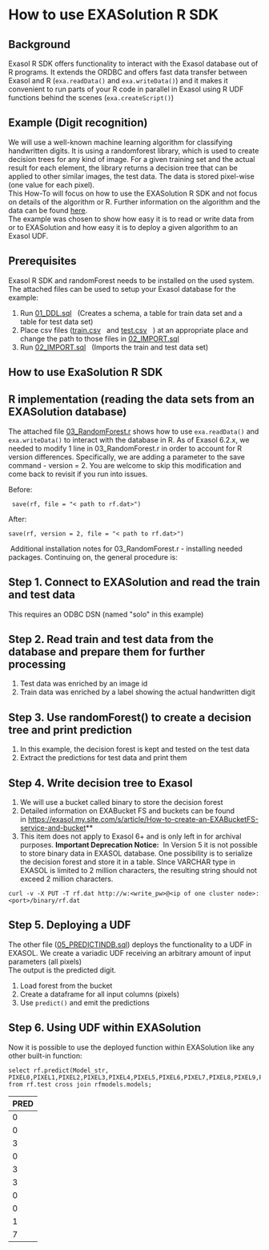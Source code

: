 # How to use EXASolution R SDK 
## Background

Exasol R SDK offers functionality to interact with the Exasol database out of R programs. It extends the ORDBC and offers fast data transfer between Exasol and R (`exa.readData()` and `exa.writeData()`) and it makes it convenient to run parts of your R code in parallel in Exasol using R UDF functions behind the scenes (`exa.createScript()`)

## Example (Digit recognition)

We will use a well-known machine learning algorithm for classifying handwritten digits. It is using a randomforest library, which is used to create decision trees for any kind of image. For a given training set and the actual result for each element, the library returns a decision tree that can be applied to other similar images, the test data. The data is stored pixel-wise (one value for each pixel).  
This How-To will focus on how to use the EXASolution R SDK and not focus on details of the algorithm or R. Further information on the algorithm and the data can be found [here](https://www.kaggle.com/c/digit-recognizer).  
The example was chosen to show how easy it is to read or write data from or to EXASolution and how easy it is to deploy a given algorithm to an Exasol UDF.

## Prerequisites

Exasol R SDK and randomForest needs to be installed on the used system.  
The attached files can be used to setup your Exasol database for the example:

1. Run [01_DDL.sql](https://www.exasol.com/support/secure/attachment/45767/45767_01_DDL.sql "01_DDL.sql")   (Creates a schema, a table for train data set and a table for test data set)
2. Place csv files ([train.csv](https://www.exasol.com/support/secure/attachment/33596/33596_train.csv "train.csv")   and [test.csv](https://www.exasol.com/support/secure/attachment/33595/33595_test.csv "test.csv")   ) at an appropriate place and change the path to those files in [02_IMPORT.sql](https://www.exasol.com/support/secure/attachment/45766/45766_02_IMPORT.sql "02_IMPORT.sql")
3. Run [02_IMPORT.sql](https://www.exasol.com/support/secure/attachment/45766/45766_02_IMPORT.sql "02_IMPORT.sql")   (Imports the train and test data set)

## How to use ExaSolution R SDK

## R implementation (reading the data sets from an EXASolution database)

The attached file [03_RandomForest.r](https://www.exasol.com/support/secure/attachment/45789/45789_03_RandomForest.r "03_RandomForest.r") shows how to use `exa.readData()` and `exa.writeData()` to interact with the database in R. As of Exasol 6.2.x, we needed to modify 1 line in 03_RandomForest.r in order to account for R version differences. Specifically, we are adding a parameter to the save command - version = 2. You are welcome to skip this modification and come back to revisit if you run into issues.

Before:


```
 save(rf, file = "< path to rf.dat>")
```
After:


```
save(rf, version = 2, file = "< path to rf.dat>")
```
 Additional installation notes for 03_RandomForest.r - installing needed packages. Continuing on, the general procedure is:

## Step 1. Connect to EXASolution and read the train and test data

This requires an ODBC DSN (named "solo" in this example)

## Step 2. Read train and test data from the database and prepare them for further processing

1. Test data was enriched by an image id
2. Train data was enriched by a label showing the actual handwritten digit

## Step 3. Use randomForest() to create a decision tree and print prediction

1. In this example, the decision forest is kept and tested on the test data
2. Extract the predictions for test data and print them

## Step 4. Write decision tree to Exasol

1. We will use a bucket called binary to store the decision forest
2. Detailed information on EXABucket FS and buckets can be found in <https://exasol.my.site.com/s/article/How-to-create-an-EXABucketFS-service-and-bucket>**
3. This item does not apply to Exasol 6+ and is only left in for archival purposes. **Important Deprecation Notice:**  In Version 5 it is not possible to store binary data in EXASOL database. One possibility is to serialize the decision forest and store it in a table. SInce VARCHAR type in EXASOL is limited to 2 million characters, the resulting string should not exceed 2 million characters.    
```"code-java"
curl -v -X PUT -T rf.dat http://w:<write_pw>@<ip of one cluster node>:<port>/binary/rf.dat
```

## Step 5. Deploying a UDF

The other file ([05_PREDICTINDB.sql](https://www.exasol.com/support/secure/attachment/45788/45788_05_PREDICTINDB.sql "05_PREDICTINDB.sql")) deploys the functionality to a UDF in EXASOL. We create a variadic UDF receiving an arbitrary amount of input parameters (all pixels)  
The output is the predicted digit.

1. Load forest from the bucket
2. Create a dataframe for all input columns (pixels)
3. Use `predict()` and emit the predictions

## Step 6. Using UDF within EXASolution

Now it is possible to use the deployed function within EXASolution like any other built-in function:


```"code-sql"
select rf.predict(Model_str, PIXEL0,PIXEL1,PIXEL2,PIXEL3,PIXEL4,PIXEL5,PIXEL6,PIXEL7,PIXEL8,PIXEL9,PIXEL10,PIXEL11,PIXEL12,PIXEL13,PIXEL14,PIXEL15,PIXEL16,PIXEL17,PIXEL18,PIXEL19,PIXEL20,PIXEL21,PIXEL22,PIXEL23,PIXEL24,PIXEL25,PIXEL26,PIXEL27,PIXEL28,PIXEL29,PIXEL30,PIXEL31,PIXEL32,PIXEL33,PIXEL34,PIXEL35,PIXEL36,PIXEL37,PIXEL38,PIXEL39,PIXEL40,PIXEL41,PIXEL42,PIXEL43,PIXEL44,PIXEL45,PIXEL46,PIXEL47,PIXEL48,PIXEL49,PIXEL50,PIXEL51,PIXEL52,PIXEL53,PIXEL54,PIXEL55,PIXEL56,PIXEL57,PIXEL58,PIXEL59,PIXEL60,PIXEL61,PIXEL62,PIXEL63,PIXEL64,PIXEL65,PIXEL66,PIXEL67,PIXEL68,PIXEL69,PIXEL70,PIXEL71,PIXEL72,PIXEL73,PIXEL74,PIXEL75,PIXEL76,PIXEL77,PIXEL78,PIXEL79,PIXEL80,PIXEL81,PIXEL82,PIXEL83,PIXEL84,PIXEL85,PIXEL86,PIXEL87,PIXEL88,PIXEL89,PIXEL90,PIXEL91,PIXEL92,PIXEL93,PIXEL94,PIXEL95,PIXEL96,PIXEL97,PIXEL98,PIXEL99,PIXEL100,PIXEL101,PIXEL102,PIXEL103,PIXEL104,PIXEL105,PIXEL106,PIXEL107,PIXEL108,PIXEL109,PIXEL110,PIXEL111,PIXEL112,PIXEL113,PIXEL114,PIXEL115,PIXEL116,PIXEL117,PIXEL118,PIXEL119,PIXEL120,PIXEL121,PIXEL122,PIXEL123,PIXEL124,PIXEL125,PIXEL126,PIXEL127,PIXEL128,PIXEL129,PIXEL130,PIXEL131,PIXEL132,PIXEL133,PIXEL134,PIXEL135,PIXEL136,PIXEL137,PIXEL138,PIXEL139,PIXEL140,PIXEL141,PIXEL142,PIXEL143,PIXEL144,PIXEL145,PIXEL146,PIXEL147,PIXEL148,PIXEL149,PIXEL150,PIXEL151,PIXEL152,PIXEL153,PIXEL154,PIXEL155,PIXEL156,PIXEL157,PIXEL158,PIXEL159,PIXEL160,PIXEL161,PIXEL162,PIXEL163,PIXEL164,PIXEL165,PIXEL166,PIXEL167,PIXEL168,PIXEL169,PIXEL170,PIXEL171,PIXEL172,PIXEL173,PIXEL174,PIXEL175,PIXEL176,PIXEL177,PIXEL178,PIXEL179,PIXEL180,PIXEL181,PIXEL182,PIXEL183,PIXEL184,PIXEL185,PIXEL186,PIXEL187,PIXEL188,PIXEL189,PIXEL190,PIXEL191,PIXEL192,PIXEL193,PIXEL194,PIXEL195,PIXEL196,PIXEL197,PIXEL198,PIXEL199,PIXEL200,PIXEL201,PIXEL202,PIXEL203,PIXEL204,PIXEL205,PIXEL206,PIXEL207,PIXEL208,PIXEL209,PIXEL210,PIXEL211,PIXEL212,PIXEL213,PIXEL214,PIXEL215,PIXEL216,PIXEL217,PIXEL218,PIXEL219,PIXEL220,PIXEL221,PIXEL222,PIXEL223,PIXEL224,PIXEL225,PIXEL226,PIXEL227,PIXEL228,PIXEL229,PIXEL230,PIXEL231,PIXEL232,PIXEL233,PIXEL234,PIXEL235,PIXEL236,PIXEL237,PIXEL238,PIXEL239,PIXEL240,PIXEL241,PIXEL242,PIXEL243,PIXEL244,PIXEL245,PIXEL246,PIXEL247,PIXEL248,PIXEL249,PIXEL250,PIXEL251,PIXEL252,PIXEL253,PIXEL254,PIXEL255,PIXEL256,PIXEL257,PIXEL258,PIXEL259,PIXEL260,PIXEL261,PIXEL262,PIXEL263,PIXEL264,PIXEL265,PIXEL266,PIXEL267,PIXEL268,PIXEL269,PIXEL270,PIXEL271,PIXEL272,PIXEL273,PIXEL274,PIXEL275,PIXEL276,PIXEL277,PIXEL278,PIXEL279,PIXEL280,PIXEL281,PIXEL282,PIXEL283,PIXEL284,PIXEL285,PIXEL286,PIXEL287,PIXEL288,PIXEL289,PIXEL290,PIXEL291,PIXEL292,PIXEL293,PIXEL294,PIXEL295,PIXEL296,PIXEL297,PIXEL298,PIXEL299,PIXEL300,PIXEL301,PIXEL302,PIXEL303,PIXEL304,PIXEL305,PIXEL306,PIXEL307,PIXEL308,PIXEL309,PIXEL310,PIXEL311,PIXEL312,PIXEL313,PIXEL314,PIXEL315,PIXEL316,PIXEL317,PIXEL318,PIXEL319,PIXEL320,PIXEL321,PIXEL322,PIXEL323,PIXEL324,PIXEL325,PIXEL326,PIXEL327,PIXEL328,PIXEL329,PIXEL330,PIXEL331,PIXEL332,PIXEL333,PIXEL334,PIXEL335,PIXEL336,PIXEL337,PIXEL338,PIXEL339,PIXEL340,PIXEL341,PIXEL342,PIXEL343,PIXEL344,PIXEL345,PIXEL346,PIXEL347,PIXEL348,PIXEL349,PIXEL350,PIXEL351,PIXEL352,PIXEL353,PIXEL354,PIXEL355,PIXEL356,PIXEL357,PIXEL358,PIXEL359,PIXEL360,PIXEL361,PIXEL362,PIXEL363,PIXEL364,PIXEL365,PIXEL366,PIXEL367,PIXEL368,PIXEL369,PIXEL370,PIXEL371,PIXEL372,PIXEL373,PIXEL374,PIXEL375,PIXEL376,PIXEL377,PIXEL378,PIXEL379,PIXEL380,PIXEL381,PIXEL382,PIXEL383,PIXEL384,PIXEL385,PIXEL386,PIXEL387,PIXEL388,PIXEL389,PIXEL390,PIXEL391,PIXEL392,PIXEL393,PIXEL394,PIXEL395,PIXEL396,PIXEL397,PIXEL398,PIXEL399,PIXEL400,PIXEL401,PIXEL402,PIXEL403,PIXEL404,PIXEL405,PIXEL406,PIXEL407,PIXEL408,PIXEL409,PIXEL410,PIXEL411,PIXEL412,PIXEL413,PIXEL414,PIXEL415,PIXEL416,PIXEL417,PIXEL418,PIXEL419,PIXEL420,PIXEL421,PIXEL422,PIXEL423,PIXEL424,PIXEL425,PIXEL426,PIXEL427,PIXEL428,PIXEL429,PIXEL430,PIXEL431,PIXEL432,PIXEL433,PIXEL434,PIXEL435,PIXEL436,PIXEL437,PIXEL438,PIXEL439,PIXEL440,PIXEL441,PIXEL442,PIXEL443,PIXEL444,PIXEL445,PIXEL446,PIXEL447,PIXEL448,PIXEL449,PIXEL450,PIXEL451,PIXEL452,PIXEL453,PIXEL454,PIXEL455,PIXEL456,PIXEL457,PIXEL458,PIXEL459,PIXEL460,PIXEL461,PIXEL462,PIXEL463,PIXEL464,PIXEL465,PIXEL466,PIXEL467,PIXEL468,PIXEL469,PIXEL470,PIXEL471,PIXEL472,PIXEL473,PIXEL474,PIXEL475,PIXEL476,PIXEL477,PIXEL478,PIXEL479,PIXEL480,PIXEL481,PIXEL482,PIXEL483,PIXEL484,PIXEL485,PIXEL486,PIXEL487,PIXEL488,PIXEL489,PIXEL490,PIXEL491,PIXEL492,PIXEL493,PIXEL494,PIXEL495,PIXEL496,PIXEL497,PIXEL498,PIXEL499,PIXEL500,PIXEL501,PIXEL502,PIXEL503,PIXEL504,PIXEL505,PIXEL506,PIXEL507,PIXEL508,PIXEL509,PIXEL510,PIXEL511,PIXEL512,PIXEL513,PIXEL514,PIXEL515,PIXEL516,PIXEL517,PIXEL518,PIXEL519,PIXEL520,PIXEL521,PIXEL522,PIXEL523,PIXEL524,PIXEL525,PIXEL526,PIXEL527,PIXEL528,PIXEL529,PIXEL530,PIXEL531,PIXEL532,PIXEL533,PIXEL534,PIXEL535,PIXEL536,PIXEL537,PIXEL538,PIXEL539,PIXEL540,PIXEL541,PIXEL542,PIXEL543,PIXEL544,PIXEL545,PIXEL546,PIXEL547,PIXEL548,PIXEL549,PIXEL550,PIXEL551,PIXEL552,PIXEL553,PIXEL554,PIXEL555,PIXEL556,PIXEL557,PIXEL558,PIXEL559,PIXEL560,PIXEL561,PIXEL562,PIXEL563,PIXEL564,PIXEL565,PIXEL566,PIXEL567,PIXEL568,PIXEL569,PIXEL570,PIXEL571,PIXEL572,PIXEL573,PIXEL574,PIXEL575,PIXEL576,PIXEL577,PIXEL578,PIXEL579,PIXEL580,PIXEL581,PIXEL582,PIXEL583,PIXEL584,PIXEL585,PIXEL586,PIXEL587,PIXEL588,PIXEL589,PIXEL590,PIXEL591,PIXEL592,PIXEL593,PIXEL594,PIXEL595,PIXEL596,PIXEL597,PIXEL598,PIXEL599,PIXEL600,PIXEL601,PIXEL602,PIXEL603,PIXEL604,PIXEL605,PIXEL606,PIXEL607,PIXEL608,PIXEL609,PIXEL610,PIXEL611,PIXEL612,PIXEL613,PIXEL614,PIXEL615,PIXEL616,PIXEL617,PIXEL618,PIXEL619,PIXEL620,PIXEL621,PIXEL622,PIXEL623,PIXEL624,PIXEL625,PIXEL626,PIXEL627,PIXEL628,PIXEL629,PIXEL630,PIXEL631,PIXEL632,PIXEL633,PIXEL634,PIXEL635,PIXEL636,PIXEL637,PIXEL638,PIXEL639,PIXEL640,PIXEL641,PIXEL642,PIXEL643,PIXEL644,PIXEL645,PIXEL646,PIXEL647,PIXEL648,PIXEL649,PIXEL650,PIXEL651,PIXEL652,PIXEL653,PIXEL654,PIXEL655,PIXEL656,PIXEL657,PIXEL658,PIXEL659,PIXEL660,PIXEL661,PIXEL662,PIXEL663,PIXEL664,PIXEL665,PIXEL666,PIXEL667,PIXEL668,PIXEL669,PIXEL670,PIXEL671,PIXEL672,PIXEL673,PIXEL674,PIXEL675,PIXEL676,PIXEL677,PIXEL678,PIXEL679,PIXEL680,PIXEL681,PIXEL682,PIXEL683,PIXEL684,PIXEL685,PIXEL686,PIXEL687,PIXEL688,PIXEL689,PIXEL690,PIXEL691,PIXEL692,PIXEL693,PIXEL694,PIXEL695,PIXEL696,PIXEL697,PIXEL698,PIXEL699,PIXEL700,PIXEL701,PIXEL702,PIXEL703,PIXEL704,PIXEL705,PIXEL706,PIXEL707,PIXEL708,PIXEL709,PIXEL710,PIXEL711,PIXEL712,PIXEL713,PIXEL714,PIXEL715,PIXEL716,PIXEL717,PIXEL718,PIXEL719,PIXEL720,PIXEL721,PIXEL722,PIXEL723,PIXEL724,PIXEL725,PIXEL726,PIXEL727,PIXEL728,PIXEL729,PIXEL730,PIXEL731,PIXEL732,PIXEL733,PIXEL734,PIXEL735,PIXEL736,PIXEL737,PIXEL738,PIXEL739,PIXEL740,PIXEL741,PIXEL742,PIXEL743,PIXEL744,PIXEL745,PIXEL746,PIXEL747,PIXEL748,PIXEL749,PIXEL750,PIXEL751,PIXEL752,PIXEL753,PIXEL754,PIXEL755,PIXEL756,PIXEL757,PIXEL758,PIXEL759,PIXEL760,PIXEL761,PIXEL762,PIXEL763,PIXEL764,PIXEL765,PIXEL766,PIXEL767,PIXEL768,PIXEL769,PIXEL770,PIXEL771,PIXEL772,PIXEL773,PIXEL774,PIXEL775,PIXEL776,PIXEL777,PIXEL778,PIXEL779,PIXEL780,PIXEL781,PIXEL782,PIXEL783) from rf.test cross join rfmodels.models;     
```


| PRED |
| --- |
| 0 |
| 0 |
| 3 |
| 0 |
| 3 |
| 3 |
| 0 |
| 0 |
| 1 |
| 7 |

